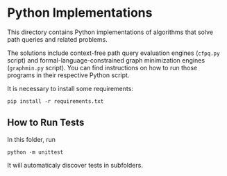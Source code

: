 # Python Implementations
This directory contains Python implementations of algorithms that solve path queries and related problems.

The solutions include context-free path query evaluation engines (`cfpq.py` script) and formal-language-constrained graph minimization engines (`graphmin.py` script).
You can find instructions on how to run those programs in their respective Python script.

It is necessary to install some requirements:
```
pip install -r requirements.txt
```


## How to Run Tests
In this folder, run
```
python -m unittest
```

It will automaticaly discover tests in subfolders.